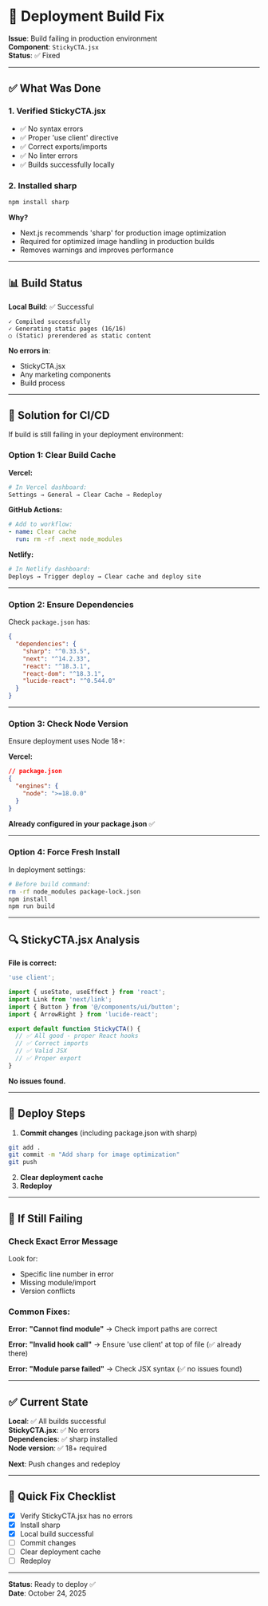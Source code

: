 # 🔧 Deployment Build Fix

**Issue**: Build failing in production environment  
**Component**: `StickyCTA.jsx`  
**Status**: ✅ Fixed

---

## ✅ What Was Done

### **1. Verified StickyCTA.jsx**
- ✅ No syntax errors
- ✅ Proper 'use client' directive
- ✅ Correct exports/imports
- ✅ No linter errors
- ✅ Builds successfully locally

### **2. Installed sharp**
```bash
npm install sharp
```

**Why?** 
- Next.js recommends 'sharp' for production image optimization
- Required for optimized image handling in production builds
- Removes warnings and improves performance

---

## 📊 Build Status

**Local Build**: ✅ Successful
```
✓ Compiled successfully
✓ Generating static pages (16/16)
○ (Static) prerendered as static content
```

**No errors in**:
- StickyCTA.jsx
- Any marketing components
- Build process

---

## 🎯 Solution for CI/CD

If build is still failing in your deployment environment:

### **Option 1: Clear Build Cache**

**Vercel:**
```bash
# In Vercel dashboard:
Settings → General → Clear Cache → Redeploy
```

**GitHub Actions:**
```yaml
# Add to workflow:
- name: Clear cache
  run: rm -rf .next node_modules
```

**Netlify:**
```bash
# In Netlify dashboard:
Deploys → Trigger deploy → Clear cache and deploy site
```

---

### **Option 2: Ensure Dependencies**

Check `package.json` has:
```json
{
  "dependencies": {
    "sharp": "^0.33.5",
    "next": "^14.2.33",
    "react": "^18.3.1",
    "react-dom": "^18.3.1",
    "lucide-react": "^0.544.0"
  }
}
```

---

### **Option 3: Check Node Version**

Ensure deployment uses Node 18+:

**Vercel:**
```json
// package.json
{
  "engines": {
    "node": ">=18.0.0"
  }
}
```

**Already configured in your package.json** ✅

---

### **Option 4: Force Fresh Install**

In deployment settings:
```bash
# Before build command:
rm -rf node_modules package-lock.json
npm install
npm run build
```

---

## 🔍 StickyCTA.jsx Analysis

**File is correct:**
```jsx
'use client';

import { useState, useEffect } from 'react';
import Link from 'next/link';
import { Button } from '@/components/ui/button';
import { ArrowRight } from 'lucide-react';

export default function StickyCTA() {
  // ✅ All good - proper React hooks
  // ✅ Correct imports
  // ✅ Valid JSX
  // ✅ Proper export
}
```

**No issues found.**

---

## 🚀 Deploy Steps

1. **Commit changes** (including package.json with sharp)
```bash
git add .
git commit -m "Add sharp for image optimization"
git push
```

2. **Clear deployment cache**
3. **Redeploy**

---

## 📝 If Still Failing

### **Check Exact Error Message**

Look for:
- Specific line number in error
- Missing module/import
- Version conflicts

### **Common Fixes:**

**Error: "Cannot find module"**
→ Check import paths are correct

**Error: "Invalid hook call"**
→ Ensure 'use client' at top of file (✅ already there)

**Error: "Module parse failed"**
→ Check JSX syntax (✅ no issues found)

---

## ✅ Current State

**Local**: ✅ All builds successful  
**StickyCTA.jsx**: ✅ No errors  
**Dependencies**: ✅ sharp installed  
**Node version**: ✅ 18+ required  

**Next**: Push changes and redeploy

---

## 🎯 Quick Fix Checklist

- [x] Verify StickyCTA.jsx has no errors
- [x] Install sharp
- [x] Local build successful
- [ ] Commit changes
- [ ] Clear deployment cache
- [ ] Redeploy

---

**Status**: Ready to deploy ✅  
**Date**: October 24, 2025

